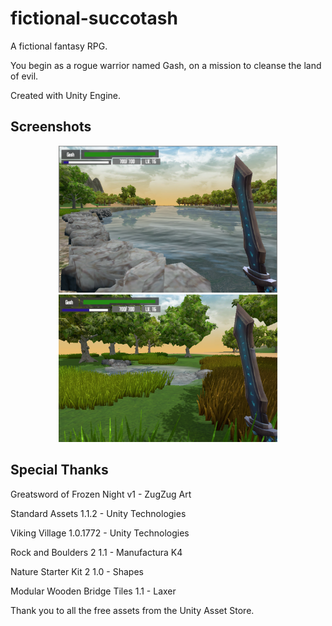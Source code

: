 # fictional-succotash

A fictional fantasy RPG. 

You begin as a rogue warrior named Gash, on a mission to cleanse the land of evil.

Created with Unity Engine.

## Screenshots

<p align="center">
  <img src="Screenshots/river.png" width="350"/>
  <img src="Screenshots/lake.png" width="350"/>
</p>

## Special Thanks

Greatsword of Frozen Night v1 - ZugZug Art

Standard Assets 1.1.2 - Unity Technologies

Viking Village 1.0.1772 - Unity Technologies

Rock and Boulders 2 1.1 - Manufactura K4

Nature Starter Kit 2 1.0 - Shapes

Modular Wooden Bridge Tiles 1.1 - Laxer

Thank you to all the free assets from the Unity Asset Store.
